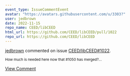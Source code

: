 ```yaml
---
event_type: IssueCommentEvent
avatar: "https://avatars.githubusercontent.com/u/3303?"
user: jedbrown
date: 2022-11-15
repo_name: CEED/libCEED
html_url: https://github.com/CEED/libCEED/pull/1022
repo_url: https://github.com/CEED/libCEED
---
```


<a href='https://github.com/jedbrown' target='_blank'>jedbrown</a> commented on issue <a href='https://github.com/CEED/libCEED/pull/1022' target='_blank'>CEED/libCEED#1022</a>.

<small>How much is needed here now that #1050 has merged?...</small>

<a href='https://github.com/CEED/libCEED/pull/1022' target='_blank'>View Comment</a>